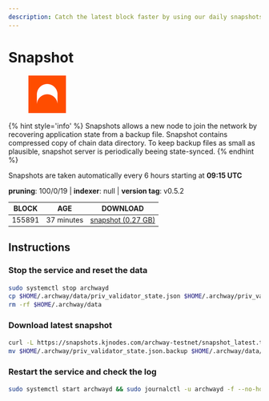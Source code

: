 ```yaml
---
description: Catch the latest block faster by using our daily snapshots.
---
```


# Snapshot

<figure><img src="https://raw.githubusercontent.com/kj89/cosmos-images/main/logos/archway.png" alt=""><figcaption></figcaption></figure>

{% hint style='info' %}
Snapshots allows a new node to join the network by recovering application state from a backup file. 
Snapshot contains compressed copy of chain data directory. To keep backup files as small as plausible, 
snapshot server is periodically beeing state-synced.
{% endhint %}

Snapshots are taken automatically every 6 hours starting at **09:15 UTC**

**pruning**: 100/0/19 | **indexer**: null | **version tag**: v0.5.2

| BLOCK             | AGE             | DOWNLOAD                                                                                            |
| ----------------- | --------------- | --------------------------------------------------------------------------------------------------- |
| 155891 | 37 minutes | [snapshot (0.27 GB)](https://snapshots.kjnodes.com/archway-testnet/snapshot\_latest.tar.lz4) |

## Instructions

### Stop the service and reset the data

```bash
sudo systemctl stop archwayd
cp $HOME/.archway/data/priv_validator_state.json $HOME/.archway/priv_validator_state.json.backup
rm -rf $HOME/.archway/data
```

### Download latest snapshot

```bash
curl -L https://snapshots.kjnodes.com/archway-testnet/snapshot_latest.tar.lz4 | tar -Ilz4 -xf - -C $HOME/.archway
mv $HOME/.archway/priv_validator_state.json.backup $HOME/.archway/data/priv_validator_state.json
```

### Restart the service and check the log

```bash
sudo systemctl start archwayd && sudo journalctl -u archwayd -f --no-hostname -o cat
```
